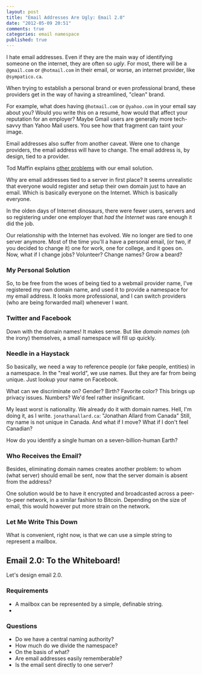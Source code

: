 ```yaml
---
layout: post
title: "Email Addresses Are Ugly: Email 2.0"
date: "2012-05-09 20:51"
comments: true
categories: email namespace
published: true
---
```


I hate email addresses. Even if they are the main way of identifying
someone on the internet, they are often so *ugly*. For most,
there will be a `@gmail.com` or `@hotmail.com` in their email, or
worse, an internet provider, like `@sympatico.ca`.

When trying to establish a personal brand or even professional brand,
these providers get in the way of having a streamlined, "clean" brand.

For example, what does having `@hotmail.com` or `@yahoo.com` in your
email say about you? Would you write this on a resumé, how would that
affect your reputation for an employer? Maybe Gmail users are generally
more tech-savvy than Yahoo Mail users. You see how that fragment can
taint your image.

Email addresses also suffer from another caveat. Were one to change 
providers, the email address will have to change. The email
address is, by design, tied to a provider.

<!-- more -->

Tod Maffin explains [other problems][Maffin] with our email solution.

Why are email addresses tied to a server in first place? It seems 
unrealistic that everyone would register and setup their own domain
just to have an email. Which is basically everyone on the Internet. 
Which is basically everyone.

In the olden days of Internet dinosaurs, there were fewer users,
servers and so registering under one employer that *had the Internet* 
was rare enough it did the job.

Our relationship with the Internet has evolved. We no longer are tied
to one server anymore. Most of the time you'll a have a personal email,
(or two, if you decided to change it) one for work, one for college, 
and it goes on. Now, what if I change jobs? Volunteer? Change names?
Grow a beard?

### My Personal Solution
So, to be free from the woes of being tied to a webmail provider name,
I've registered my own domain name, and used it to provide a namespace
for my email address. It looks more professional, and I can switch 
providers (who are being forwarded mail) whenever I want.

### Twitter and Facebook
Down with the domain names! It makes sense. But like *domain names*
(oh the irony) themselves, a small namespace will fill up quickly.

### Needle in a Haystack
So basically, we need a way to reference people (or fake people, 
entities) in a namespace. In the "real world", we use names. But they 
are far from being unique. Just lookup your name on Facebook.

What can we discriminate on? Gender? Birth? Favorite color? This brings
up privacy issues. Numbers? We'd feel rather insignificant.

My least worst is nationality. We already do it with domain names. Hell,
I'm doing it, as I write. `jonathanallard.ca`: "Jonathan Allard from 
Canada" Still, my name is not unique in Canada. And what if I move? 
What if I don't feel Canadian? 

How do you identify a single human on a seven-billion-human Earth?

### Who Receives the Email?
Besides, eliminating domain names creates another problem: to whom 
(what server) should email be sent, now that the server domain is 
absent from the address?

One solution would be to have it encrypted and broadcasted across a 
peer-to-peer network, in a similar fashion to Bitcoin. Depending on 
the size of email, this would however put more strain on the network.

### Let Me Write This Down
What is convenient, right now, is that we can use a simple string to
represent a mailbox.

Email 2.0: To the Whiteboard!
-----------------------------
Let's design email 2.0.

### Requirements
* A mailbox can be represented by a simple, definable string.
* 

### Questions
* Do we have a central naming authority?
* How much do we divide the namespace?
* On the basis of what?
* Are email addresses easily rememberable?
* Is the email sent directly to one server?

[Maffin]: http://todmaffin.com/email2